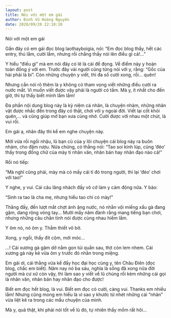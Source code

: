 ```yaml
---
layout: post
title: Nói với một em gái
author: Đinh Vũ Hoàng Nguyên
date: 2020/09/20 22:10:10
---
```


Nói với một em gái

Gần đây có em gái đọc blog laothayboigia, nói: “Em đọc blog thầy, hết các entry, thú lắm, cười lắm, nhưng rồi chẳng thấy nói lên điều gì cả!...”

Y hiểu “điều gì” mà em nói đây có lẽ là cái để đọng. Về điểm này y hoàn toàn đồng ý với em. Trước đây vài người cũng từng nói với y, rằng: “Gốc của hài phải là bi”. Còn những chuyện y viết, thì đa số cười xong, rồi... quên!

Nhưng cần nói rõ thêm là y không có tham vọng viết những điều cười ra nước mắt. Vì muốn viết được vậy phải là người có tầm. Mà y, ít nhất cho đến giờ, thì tự thấy biết mình lắm lắm!

Đa phần nội dung blog này là kỷ niệm cá nhân, là chuyện nhảm, những nhân vật được nhắc đến trong đây có thật, chơi với y ngoài đời. Viết lại cốt khỏi quên,... và cũng giúp mớ bạn xưa cùng nhớ. Cười được với nhau một chút, là vui rồi.

Em gái ạ, nhân đây thì kể em nghe chuyện này.

Mới vừa rồi ngồi nhậu, lũ bạn cũ của y lôi chuyện cái blog này ra buôn nhảm, cho đậm rượu. Nửa chừng, có thằng nói: “Tao soi kính lúp, cũng ‘đéo’ thấy trong đống chữ của mày tí nhân văn, nhân bản hay nhân đạo nào cả!”

Rồi nó tiếp:

“Mà nghĩ cũng phải, mày mà có mấy cái tí đó trong người, thì lại ‘đéo’ chơi với tao!”

Y nghe, y vui. Cái câu lãng nhách đấy vô cớ làm y cảm động nữa. Y bảo:

“Sinh ra tao là cha mẹ, nhưng hiểu tao chỉ có mày!”

Thằng đấy, đến lượt mắt chợt ánh ậng nước, nó nhằn vội miếng xẩu gà đang gặm, dang rộng vòng tay... Mười mấy năm đành rằng mang tiếng bạn chơi, nhưng những câu chân tình nói được cùng nhau hiếm lắm.

Y ôm nó, nó ôm y. Thắm thiết vô bờ.

Xong, y ngồi, thấy đít cộm, mới móc...

...! Cái xương gà gặm dở nằm gọn túi quần sau, thịt còn lem nhem. Cái xương gà này kẻ vừa ôm y trước đó nhằn trong miệng.

Em gái ơi, cái thằng vừa kể đấy học đại học cùng y, tên Châu Điên (đọc blog, chắc em biết). Năm nay nó ba sáu, nghĩa là sống đã xong nửa đời người mà cư xử còn vậy, thì làm sao y viết về lũ chúng rồi kèm những cái gọi là nhân văn, nhân bản hay nhân đạo cho được!

Biết em đọc hết blog, là vui. Biết em đọc có cười, càng vui. Thanks em nhiều lắm! Nhưng cũng mong em hiểu là vì sao y khước từ nhét những cái “nhân” vừa liệt kê ra trong các mẩu chuyện của mình.

Mà y, quả thật, khi phải nói tốt về lũ đó, tự nhiên thấy mồm rất hôi...
